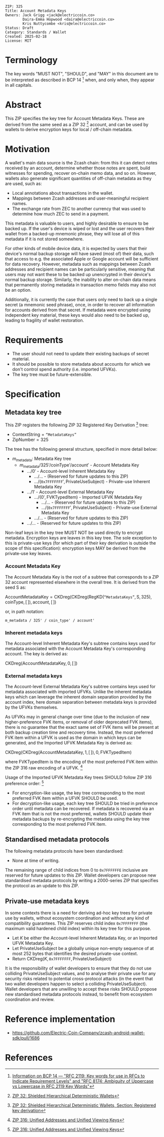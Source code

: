 
    ZIP: 325
    Title: Account Metadata Keys
    Owners: Jack Grigg <jack@electriccoin.co>
            Daira-Emma Hopwood <daira@electriccoin.co>
            Kris Nuttycombe <kris@electriccoin.co>
    Status: Draft
    Category: Standards / Wallet
    Created: 2025-02-18
    License: MIT


# Terminology

The key words "MUST NOT", "SHOULD", and "MAY" in this
document are to be interpreted as described in BCP 14 [^BCP14] when, and
only when, they appear in all capitals.


# Abstract

This ZIP specifies the key tree for Account Metadata Keys. These are derived
from the same seed as a ZIP 32 [^zip-0032] account, and can be used by wallets
to derive encryption keys for local / off-chain metadata.


# Motivation

A wallet's main data source is the Zcash chain: from this it can detect notes
received by an account, determine whether those notes are spent, build witnesses
for spending, recover on-chain memo data, and so on. However, wallets also
generate significant quantities of off-chain metadata as they are used, such as:

- Local annotations about transactions in the wallet.
- Mappings between Zcash addresses and user-meaningful recipient names.
- The exchange rate from ZEC to another currency that was used to determine how
  much ZEC to send in a payment.

This metadata is valuable to users, and highly desirable to ensure to be backed up.
If the user's device is wiped or lost and the user recovers their wallet from a
backed-up mnemonic phrase, they will lose all of this metadata if it is not
stored somewhere.

For other kinds of mobile device data, it is expected by users that their device's
normal backup storage will have saved (most of) their data, such that access to
e.g. the associated Apple or Google account will be sufficient for data recovery.
However, metadata such as mappings between Zcash addresses and recipient names can
be particularly sensitive, meaning that users may not want these to be backed up
unencrypted in their device's normal backup storage. Similarly, the inability to
alter on-chain data means that permanently storing metadata in transaction memo
fields may also not be an option.

Additionally, it is currently the case that users only need to back up a single
secret (a mnemonic seed phrase), once, in order to recover all information for
accounts derived from that secret. If metadata were encrypted using independent
key material, these keys would also need to be backed up, leading to fragility
of wallet restoration.


# Requirements

- The user should not need to update their existing backups of secret material.
- It should be possible to store metadata about accounts for which we don't
  control spend authority (i.e. imported UFVKs).
- The key tree must be future-extensible.


# Specification

## Metadata key tree

This ZIP registers the following ZIP 32 Registered Key Derivation [^zip-0032-rkd]
tree:

- $\mathsf{ContextString} = \texttt{“MetadataKeys”}$
- $\mathsf{ZipNumber} = 325$

The tree has the following general structure, specified in more detail below:

- $m_{\mathsf{metadata}}$: Metadata Key tree
   - $m_{\mathsf{metadata}} / 325' / \mathsf{coinType}' / \mathsf{account}'$ - Account Metadata Key
      - $\ldots / 0'$ - Account-level Inherent Metadata Key
         - $\ldots / \ldots$ - (Reserved for future updates to this ZIP)
         - $\ldots / (\mathtt{0x7FFFFFFF}', \mathsf{PrivateUseSubject})$ - Private-use Inherent Metadata Key
      - $\ldots / 1'$ - Account-level External Metadata Key
         - $\ldots / (0', \mathsf{FVKTypedItem})$ - Imported UFVK Metadata Key
            - $\ldots / \ldots$ - (Reserved for future updates to this ZIP)
            - $\ldots / (\mathtt{0x7FFFFFFF}', \mathsf{PrivateUseSubject})$ - Private-use External Metadata Key
         - $\ldots / \ldots$ - (Reserved for future updates to this ZIP)
      - $\ldots / \ldots$ - (Reserved for future updates to this ZIP)

Non-leaf keys in the key tree MUST NOT be used directly to encrypt metadata.
Encryption keys are leaves in this key tree. The sole exception to this is
private-use keys (for which part of their key derivation is outside the scope of
this specification): encryption keys MAY be derived from the private-use key
leaves.

### Account Metadata Key

The Account Metadata Key is the root of a subtree that corresponds to a ZIP 32
account represented elsewhere in the overall tree. It is derived from the seed
$\mathsf{S}$ as:

$\mathsf{AccountMetadataKey} = \mathsf{CKDreg}(\mathsf{CKDreg}(\mathsf{RegKD}(\texttt{“MetadataKeys”}, \mathsf{S}, 325), \mathsf{coinType}, [\,]), \mathsf{account}, [\,])$

or, in path notation:

```
m_metadata / 325' / coin_type' / account'
```

### Inherent metadata keys

The Account-level Inherent Metadata Key's subtree contains keys used for
metadata associated with the Account Metadata Key's corresponding account. The
key is derived as:

$\mathsf{CKDreg}(\mathsf{AccountMetadataKey}, 0, [\,])$

### External metadata keys

The Account-level External Metadata Key's subtree contains keys used for
metadata associated with imported UFVKs. Unlike the inherent metadata keys which
can leverage the inherent domain separation provided by the account index, here
domain separation between metadata keys is provided by the UFVKs themselves.

As UFVKs may in general change over time (due to the inclusion of new
higher-preference FVK items, or removal of older deprecated FVK items), there is
no guarantee that the exact same set of FVK items will be present at both backup
creation time and recovery time. Instead, the most preferred FVK item within a
UFVK is used as the domain in which keys can be generated, and the Imported
UFVK Metadata Key is derived as:

$\mathsf{CKDreg}(\mathsf{CKDreg}(\mathsf{AccountMetadataKey}, 1, [\,]), 0, \mathsf{FVKTypedItem})$

where $\mathsf{FVKTypedItem}$ is the encoding of the most preferred FVK
item within the ZIP 316 raw encoding of a UFVK. [^zip-0316]

Usage of the Imported UFVK Metadata Key trees SHOULD follow ZIP 316 preference
order: [^zip-0316]

- For encryption-like usage, the key tree corresponding to the most preferred
  FVK item within a UFVK SHOULD be used.
- For decryption-like usage, each key tree SHOULD be tried in preference order
  until metadata can be recovered. If metadata is recovered via an FVK item that
  is not the most preferred, wallets SHOULD update their metadata backups by
  re-encrypting the metadata using the key tree corresponding to the most
  preferred FVK item.

## Standardised metadata protocols

The following metadata protocols have been standardised:

- None at time of writing.

The remaining range of child indices from 0 to $\texttt{0x7FFFFFFE}$ inclusive
are reserved for future updates to this ZIP. Wallet developers can propose new
standardised metadata protocols by writing a 2000-series ZIP that specifies the
protocol as an update to this ZIP.

## Private-use metadata keys

In some contexts there is a need for deriving ad-hoc key trees for private use
by wallets, without ecosystem coordination and without any kind of compatibility
guarantees. This ZIP reserves child index $\mathtt{0x7FFFFFFF}$ (the maximum
valid hardened child index) within its key tree for this purpose.

- Let $K$ be either the Account-level Inherent Metadata Key, or an Imported UFVK
  Metadata Key.
- Let $\mathsf{PrivateUseSubject}$ be a globally unique non-empty sequence of at
  most 252 bytes that identifies the desired private-use context.
- Return $\mathsf{CKDreg}(K, \mathtt{0x7FFFFFFF}, \mathsf{PrivateUseSubject})$

<div class=warning></div>

It is the responsibility of wallet developers to ensure that they do not use
colliding $\mathsf{PrivateUseSubject}$ values, and to analyse their private use for
any security risks related to potential cross-protocol attacks (in the event that
two wallet developers happen to select a colliding $\mathsf{PrivateUseSubject}$).
Wallet developers that are unwilling to accept these risks SHOULD propose new
standardised metadata protocols instead, to benefit from ecosystem coordination
and review.


# Reference implementation

- https://github.com/Electric-Coin-Company/zcash-android-wallet-sdk/pull/1686


# References

[^BCP14]: [Information on BCP 14 — "RFC 2119: Key words for use in RFCs to Indicate Requirement Levels" and "RFC 8174: Ambiguity of Uppercase vs Lowercase in RFC 2119 Key Words"](https://www.rfc-editor.org/info/bcp14)

[^zip-0032]: [ZIP 32: Shielded Hierarchical Deterministic Wallets](zip-0032.rst)

[^zip-0032-rkd]: [ZIP 32: Shielded Hierarchical Deterministic Wallets, Section: Registered key derivation](zip-0032.rst#specification-registered-key-derivation)

[^zip-0316]: [ZIP 316: Unified Addresses and Unified Viewing Keys](zip-0316.rst)
